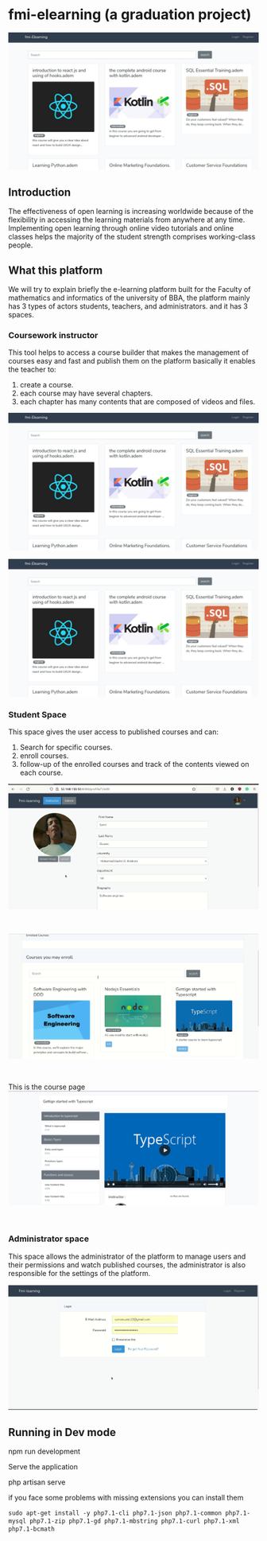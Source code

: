 # fmi-elearning (a graduation project)

![fmi-elearning](https://github.com/samyouaret/fmi-elearning/blob/master/public/images/fmi_learning.png)

## Introduction

The effectiveness of open learning is increasing worldwide because of the flexibility in accessing the learning materials from anywhere at any time. Implementing open learning through online video tutorials and online classes helps the majority of the student strength comprises working-class people.

## What this platform

We will try to explain briefly the e-learning platform built for the Faculty of mathematics and informatics of the university of BBA, the platform mainly has 3 types of actors students, teachers, and administrators. and it has 3 spaces.

### Coursework instructor

This tool helps to access a course builder that makes the management of courses easy and fast and publish them on the platform basically it enables the teacher to:
1. create a course.
2. each course may have several chapters.
3. each chapter has many contents that are composed of videos and files.

[![Alternate Text](https://github.com/samyouaret/fmi-elearning/blob/master/public/images/fmi_learning.png)]({video-url} "Link Title")

[![fmi learning](https://github.com/samyouaret/fmi-elearning/blob/master/public/images/fmi_learning.png)](https://github.com/samyouaret/fmi-elearning/blob/master/public/images/fmi-learning.mp4)

### Student Space

This space gives the user access to published courses and can:
1. Search for specific courses.
2. enroll courses.
3. follow-up of the enrolled courses and track of the contents viewed on each course.

![Profile page](https://github.com/samyouaret/fmi-elearning/blob/master/public/images/fmi-learning-profile.gif)

</br>

![Search for course](https://github.com/samyouaret/fmi-elearning/blob/master/public/images/fmi-learning-search.gif)

</br>

This is the course page ![Course page](https://github.com/samyouaret/fmi-elearning/blob/master/public/images/fmi-learning-course-page.png)

</br>

### Administrator space

This space allows the administrator of the platform to manage users and their permissions and watch published courses, the administrator is also responsible for the settings of the platform.

![adminstration space](https://github.com/samyouaret/fmi-elearning/blob/master/public/images/fmi-learning-adminstration.gif)

## Running in Dev mode

  npm run development

Serve the application

  php artisan serve

if you face some problems with missing extensions you can install them

    sudo apt-get install -y php7.1-cli php7.1-json php7.1-common php7.1-mysql php7.1-zip php7.1-gd php7.1-mbstring php7.1-curl php7.1-xml php7.1-bcmath

